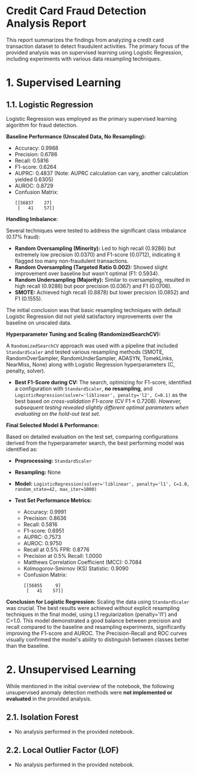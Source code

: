 
# Credit Card Fraud Detection Analysis Report

This report summarizes the findings from analyzing a credit card transaction dataset to detect fraudulent activities. The primary focus of the provided analysis was on supervised learning using Logistic Regression, including experiments with various data resampling techniques.

# 1. Supervised Learning

## 1.1. Logistic Regression

Logistic Regression was employed as the primary supervised learning algorithm for fraud detection.

**Baseline Performance (Unscaled Data, No Resampling):**

* Accuracy: 0.9988
* Precision: 0.6786
* Recall: 0.5816
* F1-score: 0.6264
* AUPRC: 0.4837 (Note: AUPRC calculation can vary, another calculation yielded 0.6305)
* AUROC: 0.8729
* Confusion Matrix:
    ```
    [[56837    27]
     [   41    57]]
    ```

**Handling Imbalance:**

Several techniques were tested to address the significant class imbalance (0.17% fraud):

* **Random Oversampling (Minority):** Led to high recall (0.9286) but extremely low precision (0.0370) and F1-score (0.0712), indicating it flagged too many non-fraudulent transactions.
* **Random Oversampling (Targeted Ratio 0.002):** Showed slight improvement over baseline but wasn't optimal (F1: 0.5934).
* **Random Undersampling (Majority):** Similar to oversampling, resulted in high recall (0.9286) but poor precision (0.0367) and F1 (0.0706).
* **SMOTE:** Achieved high recall (0.8878) but lower precision (0.0852) and F1 (0.1555).

The initial conclusion was that basic resampling techniques with default Logistic Regression did not yield satisfactory improvements over the baseline on unscaled data.

**Hyperparameter Tuning and Scaling (RandomizedSearchCV):**

A `RandomizedSearchCV` approach was used with a pipeline that included `StandardScaler` and tested various resampling methods (SMOTE, RandomOverSampler, RandomUnderSampler, ADASYN, TomekLinks, NearMiss, None) along with Logistic Regression hyperparameters (C, penalty, solver).

* **Best F1-Score during CV:** The search, optimizing for F1-score, identified a configuration with `StandardScaler`, **no resampling**, and `LogisticRegression(solver='liblinear', penalty='l2', C=0.1)` as the best based *on cross-validation F1-score* (CV F1 ≈ 0.7208). *However, subsequent testing revealed slightly different optimal parameters when evaluating on the hold-out test set.*

**Final Selected Model & Performance:**

Based on detailed evaluation on the test set, comparing configurations derived from the hyperparameter search, the best performing model was identified as:

* **Preprocessing:** `StandardScaler`
* **Resampling:** None
* **Model:** `LogisticRegression(solver='liblinear', penalty='l1', C=1.0, random_state=42, max_iter=1000)`

* **Test Set Performance Metrics:**
    * Accuracy: 0.9991
    * Precision: 0.8636
    * Recall: 0.5816
    * F1-score: 0.6951
    * AUPRC: 0.7573
    * AUROC: 0.9750
    * Recall at 0.5% FPR: 0.8776
    * Precision at 0.5% Recall: 1.0000
    * Matthews Correlation Coefficient (MCC): 0.7084
    * Kolmogorov-Smirnov (KS) Statistic: 0.9090
    * Confusion Matrix:
        ```
        [[56855     9]
         [   41    57]]
        ```

**Conclusion for Logistic Regression:** Scaling the data using `StandardScaler` was crucial. The best results were achieved *without* explicit resampling techniques in the final model, using L1 regularization (penalty='l1') and C=1.0. This model demonstrated a good balance between precision and recall compared to the baseline and resampling experiments, significantly improving the F1-score and AUROC. The Precision-Recall and ROC curves visually confirmed the model's ability to distinguish between classes better than the baseline.

# 2. Unsupervised Learning

While mentioned in the initial overview of the notebook, the following unsupervised anomaly detection methods were **not implemented or evaluated** in the provided analysis.

## 2.1. Isolation Forest

* No analysis performed in the provided notebook.

## 2.2. Local Outlier Factor (LOF)

* No analysis performed in the provided notebook.